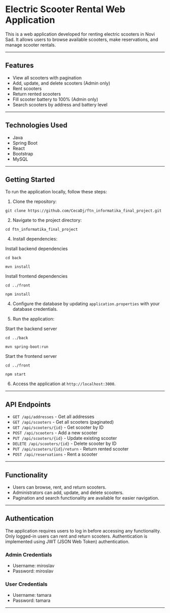 # Electric Scooter Rental Web Application

This is a web application developed for renting electric scooters in Novi Sad. It allows users to browse available scooters, make reservations, and manage scooter rentals.

---

## Features

- View all scooters with pagination
- Add, update, and delete scooters (Admin only)
- Rent scooters
- Return rented scooters
- Fill scooter battery to 100% (Admin only)
- Search scooters by address and battery level

---

## Technologies Used

- Java
- Spring Boot
- React
- Bootstrap
- MySQL

---

## Getting Started

To run the application locally, follow these steps:

1. Clone the repository:

`git clone https://github.com/CecaDj/ftn_informatika_final_project.git`

2. Navigate to the project directory:
   
`cd ftn_informatika_final_project`

4. Install dependencies:

Install backend dependencies

`cd back`

`mvn install`

Install frontend dependencies

`cd ../front`

`npm install`

4. Configure the database by updating `application.properties` with your database credentials.

5. Run the application:

Start the backend server

`cd ../back`

`mvn spring-boot:run`

Start the frontend server

`cd ../front`

`npm start`

6. Access the application at `http://localhost:3000`.

---

## API Endpoints

- `GET /api/addresses` - Get all addresses
- `GET /api/scooters` - Get all scooters (paginated)
- `GET /api/scooters/{id}` - Get scooter by ID
- `POST /api/scooters` - Add a new scooter
- `PUT /api/scooters/{id}` - Update existing scooter
- `DELETE /api/scooters/{id}` - Delete scooter by ID
- `PUT /api/scooters/{id}/return` - Return rented scooter
- `POST /api/reservations` - Rent a scooter

---

## Functionality

- Users can browse, rent, and return scooters.
- Administrators can add, update, and delete scooters.
- Pagination and search functionality are available for easier navigation.

---

## Authentication

The application requires users to log in before accessing any functionality. Only logged-in users can rent and return scooters.
Authentication is implemented using JWT (JSON Web Token) authentication.

### Admin Credentials

- Username: miroslav
- Password: miroslav

### User Credentials

- Username: tamara
- Password: tamara

---

